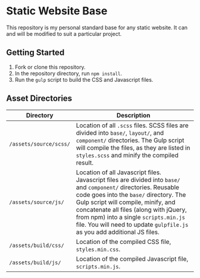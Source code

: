 # Static Website Base

This repository is my personal standard base for any static website.  It can and will be modified to suit a particular project.

## Getting Started

1. Fork or clone this repository.
2. In the repository directory, run `npm install`.
3. Run the `gulp` script to build the CSS and Javascript files.

## Asset Directories

Directory | Description
--- | ---
`/assets/source/scss/` | Location of all `.scss` files. SCSS files are divided into `base/`, `layout/`, and `component/` directories. The Gulp script will compile the files, as they are listed in `styles.scss` and minify the compiled result.
`/assets/source/js/` | Location of all Javascript files. Javascript files are divided into `base/` and `component/` directories. Reusable code goes into the `base/` directory. The Gulp script will compile, minify, and concatenate all files (along with jQuery, from npm) into a single `scripts.min.js` file.  You will need to update `gulpfile.js` as you add additional JS files.
`/assets/build/css/` | Location of the compiled CSS file, `styles.min.css`.
`/assets/build/js/` | Location of the compiled Javascript file, `scripts.min.js`.
